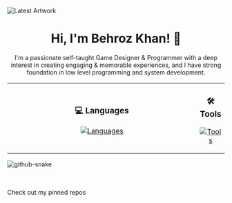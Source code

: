 ![Latest Artwork](https://github.com/TheUnknown-007/TheUnknown-007/blob/main/Left%20Sunset%20FInal.png?raw=true)

<h1 align="center">Hi, I'm Behroz Khan! 👋 </h1>
<p align="center"> I'm a passionate self-taught Game Designer & Programmer with a deep interest in creating engaging & memorable experiences, and I have strong foundation in low level programming and system development.​ </p>

<table align="center" style="border: none; border-collapse: collapse; width: 100%;">
  <tr>
    <td align="center" style="border: none; border-collapse: collapse; width: 100%;">
      <h3>💻 Languages</h3>
      <p>
        <a href="https://skillicons.dev">
          <img src="https://skillicons.dev/icons?i=cs,py,js,c,cpp,java,dotnet" alt="Languages"/>
        </a>
      </p>
    </td>
    <td align="center" style="border: none; border-collapse: collapse; width: 100%;">
      <h3>🛠️ Tools</h3>
      <p>
        <a href="https://skillicons.dev">
          <img src="https://skillicons.dev/icons?i=unity,unreal,visualstudio,blender,github" alt="Tools"/>
        </a>
      </p>
    </td>
  </tr>
</table>

<picture>
  <source media="(prefers-color-scheme: dark)" srcset="https://raw.githubusercontent.com/TheUnknown-007/TheUnknown-007/refs/heads/output/github-contribution-grid-snake-dark.svg" />
  <source media="(prefers-color-scheme: light)" srcset="https://raw.githubusercontent.com/TheUnknown-007/TheUnknown-007/refs/heads/output/github-contribution-grid-snake.svg" />
  <img alt="github-snake" src="github-snake.svg" />
</picture>

<br></br>
Check out my pinned repos
